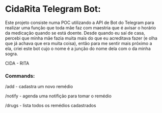 # CidaRita Telegram Bot:

Este projeto consiste numa POC utilizando a API de Bot do Telegram para realizar uma função que toda mãe faz com maestria que é avisar o horário da medicação quando se está doente. Desde quando eu saí de casa, percebi que minha mãe fazia muita mais do que eu acreditava fazer (e olha que já achava que era muita coisa), então para me sentir mais próximo a ela, criei este bot cujo o nome é a junção do nome dela com o da minha sogra.

CIDA - RITA

### Commands:

/add <nome-do-remedio> - cadastra um novo remédio

/notify <nome-do-remedio> <tempo-em-horas> - agenda uma notifição para tomar o remédio

/drugs - lista todos os remédios cadastrados